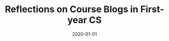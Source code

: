 ---
title: "Reflections on Course Blogs in First-year CS"
collection: publications
permalink: /publication/2020-Reflections-on-Course-Blogs-in-First-year-CS
excerpt: Alicia Grubb
date: 2020-01-01
venue: 'Proceedings of the 32nd IEEE International Conference on Software Engineering Education & Training CSEE&T'
citation: ' Alicia Grubb, "Reflections on Course Blogs in First-year CS." Proceedings of the 32nd IEEE International Conference on Software Engineering Education & Training CSEE&T, 2020.'
---